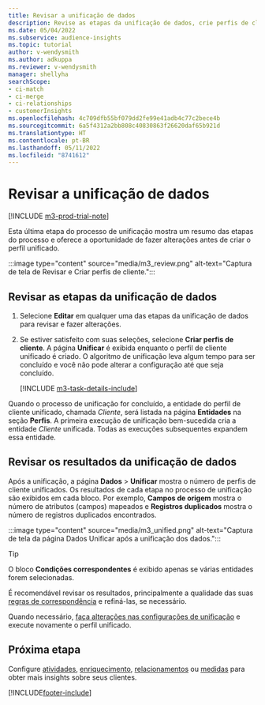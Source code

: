 ```yaml
---
title: Revisar a unificação de dados
description: Revise as etapas da unificação de dados, crie perfis de cliente unificados e revise os resultados
ms.date: 05/04/2022
ms.subservice: audience-insights
ms.topic: tutorial
author: v-wendysmith
ms.author: adkuppa
ms.reviewer: v-wendysmith
manager: shellyha
searchScope:
- ci-match
- ci-merge
- ci-relationships
- customerInsights
ms.openlocfilehash: 4c709dfb55bf079dd2fe99e41adb4c77c2bece4b
ms.sourcegitcommit: 6a5f4312a2bb808c40830863f26620daf65b921d
ms.translationtype: HT
ms.contentlocale: pt-BR
ms.lasthandoff: 05/11/2022
ms.locfileid: "8741612"
---
```

# <a name="review-data-unification"></a>Revisar a unificação de dados

[!INCLUDE [m3-prod-trial-note](includes/m3-prod-trial-note.md)]

Esta última etapa do processo de unificação mostra um resumo das etapas do processo e oferece a oportunidade de fazer alterações antes de criar o perfil unificado.

:::image type="content" source="media/m3_review.png" alt-text="Captura de tela de Revisar e Criar perfis de cliente.":::

## <a name="review-the-data-unification-steps"></a>Revisar as etapas da unificação de dados

1. Selecione **Editar** em qualquer uma das etapas da unificação de dados para revisar e fazer alterações.

1. Se estiver satisfeito com suas seleções, selecione **Criar perfis de cliente**. A página **Unificar** é exibida enquanto o perfil de cliente unificado é criado. O algoritmo de unificação leva algum tempo para ser concluído e você não pode alterar a configuração até que seja concluído.

   [!INCLUDE [m3-task-details-include](includes/m3-task-details.md)]

Quando o processo de unificação for concluído, a entidade do perfil de cliente unificado, chamada *Cliente*, será listada na página **Entidades** na seção **Perfis**. A primeira execução de unificação bem-sucedida cria a entidade *Cliente* unificada. Todas as execuções subsequentes expandem essa entidade.

## <a name="review-the-results-of-data-unification"></a>Revisar os resultados da unificação de dados

Após a unificação, a página **Dados** > **Unificar** mostra o número de perfis de cliente unificados. Os resultados de cada etapa no processo de unificação são exibidos em cada bloco. Por exemplo, **Campos de origem** mostra o número de atributos (campos) mapeados e **Registros duplicados** mostra o número de registros duplicados encontrados.

:::image type="content" source="media/m3_unified.png" alt-text="Captura de tela da página Dados Unificar após a unificação dos dados.":::

> [!TIP]
> O bloco **Condições correspondentes** é exibido apenas se várias entidades forem selecionadas.

É recomendável revisar os resultados, principalmente a qualidade das suas [regras de correspondência](data-unification-update.md#manage-match-rules) e refiná-las, se necessário.

Quando necessário, [faça alterações nas configurações de unificação](data-unification-update.md) e execute novamente o perfil unificado.

## <a name="next-step"></a>Próxima etapa

Configure [atividades](activities.md), [enriquecimento](enrichment-hub.md), [relacionamentos](relationships.md) ou [medidas](measures.md) para obter mais insights sobre seus clientes.

[!INCLUDE[footer-include](includes/footer-banner.md)]
